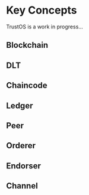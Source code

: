 # Key Concepts

TrustOS is a work in progress...


## Blockchain

## DLT

## Chaincode

## Ledger

## Peer

## Orderer

## Endorser

## Channel

